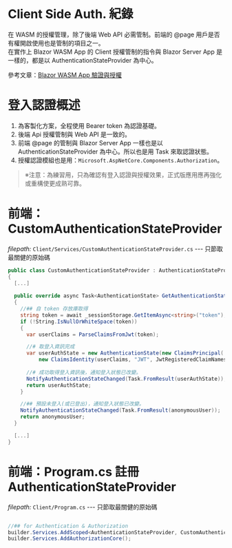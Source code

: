 # Client Side Auth. 紀錄
在 WASM 的授權管理，除了後端 Web API 必需管制。前端的 @page 用戶是否有權開啟使用也是管制的項目之一。  
在實作上 Blazor WASM App 的 Client 授權管制的指令與 Blazor Server App 是一樣的，都是以 AuthenticationStateProvider 為中心。

參考文章：[Blazor WASM App 驗證與授權](https://rely-ky.gitbook.io/gitbook/blazor-wasm-app-yan-zheng-yu-shou-quan)

# 登入認證概述
1. 為客製化方案，全程使用 Bearer token 為認證基礎。
2. 後端 Api 授權管制與 Web API 是一致的。
3. 前端 @page 的管制與 Blazor Server App 一樣也是以 AuthenticationStateProvider 為中心。所以也是用 Task<AuthenticationState> 來取認證狀態。
4. 授權認證模組也是用：`Microsoft.AspNetCore.Components.Authorization`。
  
> ※注意：為練習用，只為確認有登入認證與授權效果，正式版應用應再強化或重構使更成熟可靠。

# 前端：CustomAuthenticationStateProvider
*filepath:* `Client/Services/CustomAuthenticationStateProvider.cs`  --- 只節取最關健的原始碼  
```csharp
public class CustomAuthenticationStateProvider : AuthenticationStateProvider
{
  [...]
  
  public override async Task<AuthenticationState> GetAuthenticationStateAsync()
  {
    //## 自 token 存放庫取得
    string token = await _sessionStorage.GetItemAsync<string>("token");
    if (!String.IsNullOrWhiteSpace(token))
    {
      var userClaims = ParseClaimsFromJwt(token);

      //# 取登入資訊完成
      var userAuthState = new AuthenticationState(new ClaimsPrincipal(
	      new ClaimsIdentity(userClaims, "JWT", JwtRegisteredClaimNames.GivenName, null)));
		  
	  //# 成功取得登入資訊後，通知登入狀態已改變。
      NotifyAuthenticationStateChanged(Task.FromResult(userAuthState));
      return userAuthState;
    }

    //## 預設未登入(或已登出)，通知登入狀態已改變。
    NotifyAuthenticationStateChanged(Task.FromResult(anonymousUser));
    return anonymousUser;
  }

  [...]
}
```

# 前端：Program.cs 註冊 AuthenticationStateProvider
*filepath:* `Client/Program.cs`   --- 只節取最關健的原始碼   
```csharp

//## for Authentication & Authorization
builder.Services.AddScoped<AuthenticationStateProvider, CustomAuthenticationStateProvider>();
builder.Services.AddAuthorizationCore();

```
  
  
  
  

